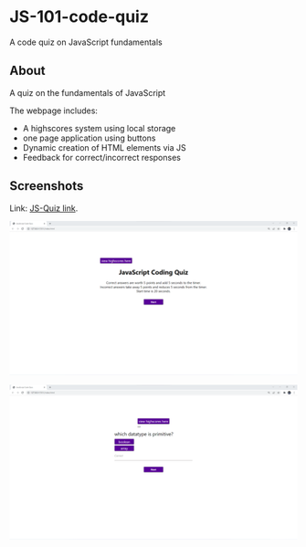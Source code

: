 # JS-101-code-quiz
A code quiz on JavaScript fundamentals

## About
A quiz on the fundamentals of JavaScript

The webpage includes:
- A highscores system using local storage
- one page application using buttons
- Dynamic creation of HTML elements via JS
- Feedback for correct/incorrect responses 

## Screenshots
Link: [JS-Quiz link](https://jameshardin02.github.io/JS-101-code-quiz/).

![starting screen](./assets/images/front-page.png)

![a quiz question](./assets/images/quiz-question.png)
